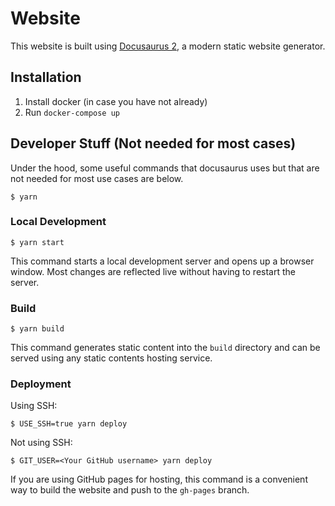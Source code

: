 # Website

This website is built using [Docusaurus 2](https://docusaurus.io/), a modern static website generator.

## Installation

1. Install docker (in case you have not already)
2. Run `docker-compose up`


## Developer Stuff (Not needed for most cases)
Under the hood, some useful commands that docusaurus uses but that are not needed for most use cases are below.


```
$ yarn
```

### Local Development

```
$ yarn start
```

This command starts a local development server and opens up a browser window. Most changes are reflected live without having to restart the server. 

### Build

```
$ yarn build
```

This command generates static content into the `build` directory and can be served using any static contents hosting service.

### Deployment

Using SSH:

```
$ USE_SSH=true yarn deploy
```

Not using SSH:

```
$ GIT_USER=<Your GitHub username> yarn deploy
```

If you are using GitHub pages for hosting, this command is a convenient way to build the website and push to the `gh-pages` branch.
